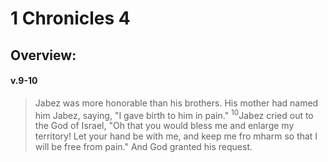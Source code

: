 # 1 Chronicles 4

## Overview:


#### v.9-10
>Jabez was more honorable than his brothers. His mother had named him Jabez, saying, "I gave birth to him in pain." <sup>10</sup>Jabez cried out to the God of Israel, "Oh that you would bless me and enlarge my territory! Let your hand be with me, and keep me fro mharm so that I will be free from pain." And God granted his request.

